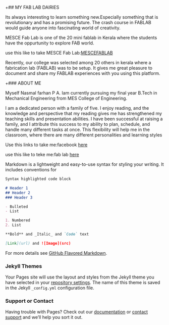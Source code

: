 +## MY FAB LAB DAIRIES

Its always interesting to learn something new.Especially something that is revolutionary and has a promising future. The crash course in FABLAB would guide anyone into fascinating world of creativity.


MESCE Fab Lab is one of the 20 mini fablab in Kerala where the students have the oppurtunity to explore FAB world.


use this like to take MESCE Fab Lab:[MESCEFABLAB](https://docs.google.com/document/d/1b-YPkYcUt2vW6vKYC2uOcPnP9tg9tztMz-GHH8raJTU/edit)

Recently, our college was selected among 20 others in kerala where a fabrication lab (FABLAB) was to be setup. It gives me great pleasure to document and share my FABLAB experiences with you using this platform.





+### ABOUT ME

Myself Nasmal farhan P A. Iam currently pursuing my final year B.Tech in Mechanical Engineering from MES College of Engineering.

I am a dedicated person with a family of five. I enjoy reading, and the knowledge and perspective that my reading gives me has strengthened my teaching skills and presentation abilities. I have been successful at raising a family, and I attribute this success to my ability to plan, schedule, and handle many different tasks at once. This flexibility will help me in the classroom, where there are many different personalities and learning styles

Use this links to take me:facebook [here](https://www.facebook.com/nasmalfarhan)


use this like to teke me:fab lab [here](https://nasmalfarhan.github.io)

Markdown is a lightweight and easy-to-use syntax for styling your writing. It includes conventions for

```markdown
Syntax highlighted code block

# Header 1
## Header 2
### Header 3

- Bulleted
- List

1. Numbered
2. List

**Bold** and _Italic_ and `Code` text

[Link](url) and ![Image](src)
```

For more details see [GitHub Flavored Markdown](https://guides.github.com/features/mastering-markdown/).

### Jekyll Themes

Your Pages site will use the layout and styles from the Jekyll theme you have selected in your [repository settings](https://github.com/NASMALFARHAN/NASMALFARHAN.github.io/settings). The name of this theme is saved in the Jekyll `_config.yml` configuration file.

### Support or Contact

Having trouble with Pages? Check out our [documentation](https://help.github.com/categories/github-pages-basics/) or [contact support](https://github.com/contact) and we’ll help you sort it out.
